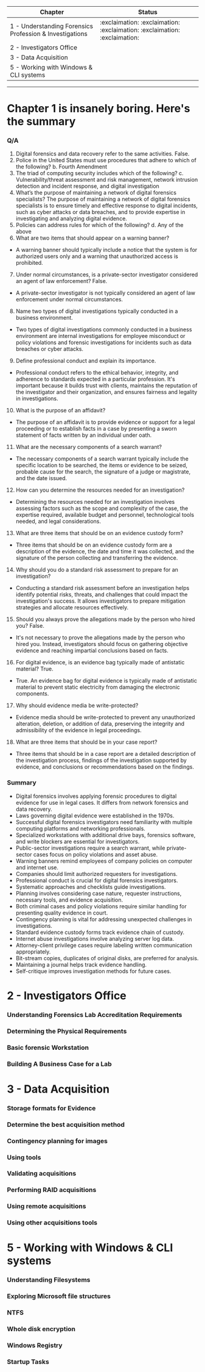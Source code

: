 | Chapter                                                 | Status |
| ------------------------------------------------------- | ------ |
| 1 - Understanding Forensics Profession & Investigations |  :exclaimation: :exclaimation: :exclaimation: :exclaimation: :exclaimation:       |
| 2 - Investigators Office                                |        |
| 3 - Data Acquisition                                    |        |
| 5 - Working with Windows & CLI systems                  |        |


---

# Chapter 1 is insanely boring. Here's the summary
### Q/A
1. Digital forensics and data recovery refer to the same activities. False.
2. Police in the United States must use procedures that adhere to which of the following? b. Fourth Amendment
3. The triad of computing security includes which of the following? c. Vulnerability/threat assessment and risk management, network intrusion detection and incident response, and digital investigation
4. What’s the purpose of maintaining a network of digital forensics specialists? The purpose of maintaining a network of digital forensics specialists is to ensure timely and effective response to digital incidents, such as cyber attacks or data breaches, and to provide expertise in investigating and analyzing digital evidence.
5. Policies can address rules for which of the following? d. Any of the above
6. What are two items that should appear on a warning banner?
- A warning banner should typically include a notice that the system is for authorized users only and a warning that unauthorized access is prohibited.
7. Under normal circumstances, is a private-sector investigator considered an agent of law enforcement? False.
- A private-sector investigator is not typically considered an agent of law enforcement under normal circumstances.
8. Name two types of digital investigations typically conducted in a business environment.
- Two types of digital investigations commonly conducted in a business environment are internal investigations for employee misconduct or policy violations and forensic investigations for incidents such as data breaches or cyber attacks.
9. Define professional conduct and explain its importance.
- Professional conduct refers to the ethical behavior, integrity, and adherence to standards expected in a particular profession. It's important because it builds trust with clients, maintains the reputation of the investigator and their organization, and ensures fairness and legality in investigations.
10. What is the purpose of an affidavit?
- The purpose of an affidavit is to provide evidence or support for a legal proceeding or to establish facts in a case by presenting a sworn statement of facts written by an individual under oath.
11. What are the necessary components of a search warrant?
- The necessary components of a search warrant typically include the specific location to be searched, the items or evidence to be seized, probable cause for the search, the signature of a judge or magistrate, and the date issued.
12. How can you determine the resources needed for an investigation?
- Determining the resources needed for an investigation involves assessing factors such as the scope and complexity of the case, the expertise required, available budget and personnel, technological tools needed, and legal considerations.
13. What are three items that should be on an evidence custody form?
- Three items that should be on an evidence custody form are a description of the evidence, the date and time it was collected, and the signature of the person collecting and transferring the evidence.
14. Why should you do a standard risk assessment to prepare for an investigation?
- Conducting a standard risk assessment before an investigation helps identify potential risks, threats, and challenges that could impact the investigation's success. It allows investigators to prepare mitigation strategies and allocate resources effectively.
15. Should you always prove the allegations made by the person who hired you? False.
- It's not necessary to prove the allegations made by the person who hired you. Instead, investigators should focus on gathering objective evidence and reaching impartial conclusions based on facts.
16. For digital evidence, is an evidence bag typically made of antistatic material? True.
- True. An evidence bag for digital evidence is typically made of antistatic material to prevent static electricity from damaging the electronic components.
17. Why should evidence media be write-protected?
- Evidence media should be write-protected to prevent any unauthorized alteration, deletion, or addition of data, preserving the integrity and admissibility of the evidence in legal proceedings.
18. What are three items that should be in your case report?
- Three items that should be in a case report are a detailed description of the investigation process, findings of the investigation supported by evidence, and conclusions or recommendations based on the findings.

### Summary
- Digital forensics involves applying forensic procedures to digital evidence for use in legal cases. It differs from network forensics and data recovery.
- Laws governing digital evidence were established in the 1970s.
- Successful digital forensics investigators need familiarity with multiple computing platforms and networking professionals.
- Specialized workstations with additional drive bays, forensics software, and write blockers are essential for investigators.
- Public-sector investigations require a search warrant, while private-sector cases focus on policy violations and asset abuse.
- Warning banners remind employees of company policies on computer and internet use.
- Companies should limit authorized requesters for investigations.
- Professional conduct is crucial for digital forensics investigators.
- Systematic approaches and checklists guide investigations.
- Planning involves considering case nature, requester instructions, necessary tools, and evidence acquisition.
- Both criminal cases and policy violations require similar handling for presenting quality evidence in court.
- Contingency planning is vital for addressing unexpected challenges in investigations.
- Standard evidence custody forms track evidence chain of custody.
- Internet abuse investigations involve analyzing server log data.
- Attorney-client privilege cases require labeling written communication appropriately.
- Bit-stream copies, duplicates of original disks, are preferred for analysis.
- Maintaining a journal helps track evidence handling.
- Self-critique improves investigation methods for future cases.

# 2 - Investigators Office
### Understanding Forensics Lab Accreditation Requirements
### Determining the Physical Requirements
### Basic forensic Workstation
### Building A Business Case for a Lab
# 3 - Data Acquisition
### Storage formats for Evidence
### Determine the best acquisition method
### Contingency planning for images
### Using tools
### Validating acquisitions
### Performing RAID acquisitions
### Using remote acquisitions
### Using other acquisitions tools
# 5 - Working with Windows & CLI systems
### Understanding Filesystems
### Exploring Microsoft file structures
### NTFS
### Whole disk encryption
### Windows Registry
### Startup Tasks